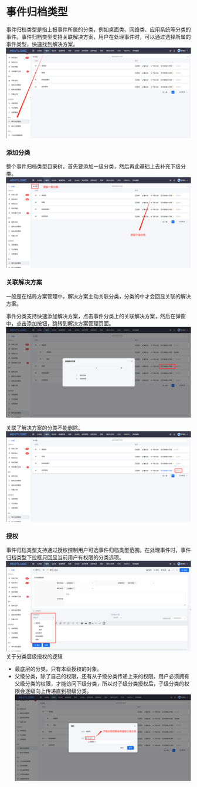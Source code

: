 # 事件归档类型
事件归档类型是指上报事件所属的分类，例如桌面类、网络类、应用系统等分类的事件。事件归档类型支持关联解决方案，用户在处理事件时，可以通过选择所属的事件类型，快速找到解决方案。
![](images/event_type.png)

### 添加分类
整个事件归档类型目录树，首先要添加一级分类，然后再此基础上去补充下级分类。
![](images/add_type.png)

### 关联解决方案
一般是在结局方案管理中，解决方案主动关联分类，分类的中才会回显关联的解决方案。

事件分类支持快速添加解决方案，点击事件分类上的关联解决方案，然后在弹窗中，点击添加按钮，跳转到解决方案管理页面。
![](images/relsolution.png)

关联了解决方案的分类不能删除。
![](images/disable_delete.png)

### 授权
事件归档类型支持通过授权控制用户可选事件归档类型范围。在处理事件时，事件归档类型下拉框只回显当前用户有权限的分类选项。
![](images/archive_type.png)
关于分类层级授权的逻辑
- 最底层的分类，只有本级授权的对象。
- 父级分类，除了自己的权限，还有从子级分类传递上来的权限。用户必须拥有父级分类的权限，才能访问下级分类，所以对子级分类授权后，子级分类的权限会逐级向上传递直到根级分类。
![](images/assigned.png)